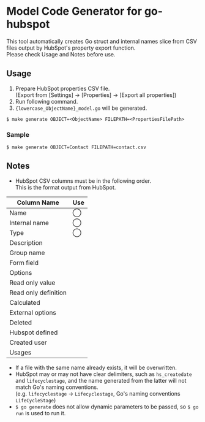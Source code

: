 # Model Code Generator for go-hubspot

This tool automatically creates Go struct and internal names slice from CSV files output by HubSpot's property export function.  
Please check Usage and Notes before use.

## Usage

1. Prepare HubSpot properties CSV file.  
  (Export from [Settings] -> [Properties] -> [Export all properties])
2. Run following command.
3. `{lowercase_ObjectName}_model.go` will be generated.

```shell
$ make generate OBJECT=<ObjectName> FILEPATH=<PropertiesFilePath>
```

### Sample

```shell
$ make generate OBJECT=Contact FILEPATH=contact.csv
```

## Notes

- HubSpot CSV columns must be in the following order.  
  This is the format output from HubSpot.  

| Column Name          | Use |
|----------------------|-----|
| Name                 | ◯   |
| Internal name        | ◯   |
| Type                 | ◯   |
| Description          |     |
| Group name           |     |
| Form field           |     |
| Options              |     |
| Read only value      |     |
| Read only definition |     |
| Calculated           |     |
| External options     |     |
| Deleted              |     |
| Hubspot defined      |     |
| Created user         |     |
| Usages               |     |

- If a file with the same name already exists, it will be overwritten.
- HubSpot may or may not have clear delimiters, such as `hs_createdate` and `lifecyclestage`, and the name generated from the latter will not match Go's naming conventions.  
  (e.g. `lifecyclestage` -> `Lifecyclestage`, Go's naming conventions `LifeCycleStage`)
- `$ go generate` does not allow dynamic parameters to be passed, so `$ go run` is used to run it.
